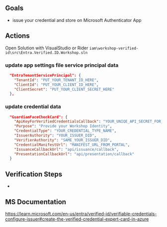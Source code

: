 ## Goals
- issue your credential and store on Microsoft Authenticator App

## Actions
Open Solution with VisualStudio or Rider `iam\workshop-verified-id\src\Entra.Verified.ID.Workshop.sln`

### update app settings file service principal data
```json
  "EntraTenantServicePrincipal": {
    "TenantId": "PUT_YOUR_TENANT_ID_HERE",
    "ClientId": "PUT_YOUR_CLIENT_ID_HERE",
    "ClientSecret": "PUT_YOUR_CLIENT_SECRET_HERE"
  },
```
### update credential data
```json
  "GuardianFaceCheckCard": {
    "ApiKeyForVerifiedCredentialsCallback": "YOUR_UNIQE_API_SECRET_FOR_CALLBACK",
    "Purpose": "Provide your Workshop Identity",
    "CredentialType": "YOUR_CREDENTIAL_TYPE_NAME",
    "IssuerAuthority": "YOUR_ISSUER_DID",
    "VerifierAuthority": "SAME_YOUR_ISSUER_DID",
    "CredentialManifestUrl": "MANIFEST_URL_FROM_PORTAL",
    "IssuanceCallbackUrl": "api/issuance/callback",
    "PresentationCallbackUrl": "api/presentation/callback"
  }
```

## Verification Steps
- 

## MS Documentation
https://learn.microsoft.com/en-us/entra/verified-id/verifiable-credentials-configure-issuer#create-the-verified-credential-expert-card-in-azure
